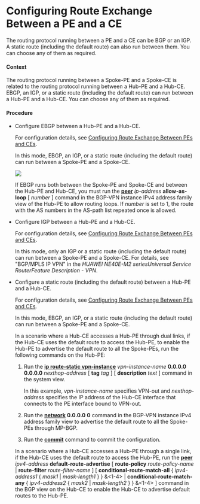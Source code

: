 Configuring Route Exchange Between a PE and a CE
================================================

The routing protocol running between a PE and a CE can
be BGP or an IGP. A static route (including the default route) can
also run between them. You can choose any of them as required.

#### Context

The routing protocol running between a Spoke-PE and a
Spoke-CE is related to the routing protocol running between a Hub-PE
and a Hub-CE. EBGP, an IGP, or a static route (including the default
route) can run between a Hub-PE and a Hub-CE. You can choose any of
them as required.


#### Procedure

* Configure EBGP between a Hub-PE and a Hub-CE.
  
  
  
  For configuration details, see [Configuring Route Exchange
  Between PEs and CEs](dc_vrp_mpls-l3vpn-v4_cfg_0158.html).
  
  In this mode, EBGP, an IGP, or a
  static route (including the default route) can run between a Spoke-PE
  and a Spoke-CE.
  
  ![](../../../../public_sys-resources/note_3.0-en-us.png) 
  
  If EBGP runs both between
  the Spoke-PE and Spoke-CE and between the Hub-PE and Hub-CE, you must
  run the [**peer**](cmdqueryname=peer) *ip-address* **allow-as-loop** [ *number* ] command
  in the BGP-VPN instance IPv4 address family view of the Hub-PE
  to allow routing loops. If *number* is set to 1,
  the route with the AS numbers in the AS-path list repeated once is
  allowed.
* Configure IGP between a Hub-PE and a Hub-CE.
  
  
  
  For configuration details, see [Configuring Route Exchange
  Between PEs and CEs](dc_vrp_mpls-l3vpn-v4_cfg_0158.html).
  
  In this mode, only an IGP or a static
  route (including the default route) can run between a Spoke-PE and
  a Spoke-CE. For details, see "BGP/MPLS IP VPN" in the *HUAWEI NE40E-M2 seriesUniversal Service RouterFeature Description* - *VPN*.
* Configure a static route (including the default route)
  between a Hub-PE and a Hub-CE.
  
  
  
  For configuration details, see [Configuring Route Exchange
  Between PEs and CEs](dc_vrp_mpls-l3vpn-v4_cfg_0158.html).
  
  In this mode, EBGP, an IGP, or a
  static route (including the default route) can run between a Spoke-PE
  and a Spoke-CE.
  
  In a scenario where a Hub-CE accesses a Hub-PE
  through dual links, if the Hub-CE uses the default route to access
  the Hub-PE, to enable the Hub-PE to advertise the default route to
  all the Spoke-PEs, run the following commands on the Hub-PE:
  1. Run the [**ip route-static vpn-instance**](cmdqueryname=ip+route-static+vpn-instance) *vpn-instance-name* **0.0.0.0** **0.0.0.0** *nexthop-address* [ **tag** *tag* ] [ **description** *text* ] command in the
     system view.
     
     In this example, *vpn-instance-name* specifies VPN-out and *nexthop-address* specifies
     the IP address of the Hub-CE interface that connects to the PE interface
     bound to VPN-out.
  2. Run the [**network**](cmdqueryname=network) **0.0.0.0** **0** command in the BGP-VPN instance IPv4 address
     family view to advertise the default route to all the Spoke-PEs
     through MP-BGP.
  3. Run the [**commit**](cmdqueryname=commit) command to commit the configuration.
  
  In a scenario where a Hub-CE accesses a Hub-PE through
  a single link, if the Hub-CE uses the default route to access the
  Hub-PE, run the [**peer**](cmdqueryname=peer) *ipv4-address* **default-route-advertise** [ **route-policy** *route-policy-name* | **route-filter** *route-filter-name* ] [ **conditional-route-match-all** { *ipv4-address1* { *mask1* | *mask-length1* } } &<1-4> | **conditional-route-match-any** { *ipv4-address2* { *mask2* | *mask-length2* } } &<1-4> ] command in the BGP view
  on the Hub-CE to enable the Hub-CE to advertise default routes to
  the Hub-PE.